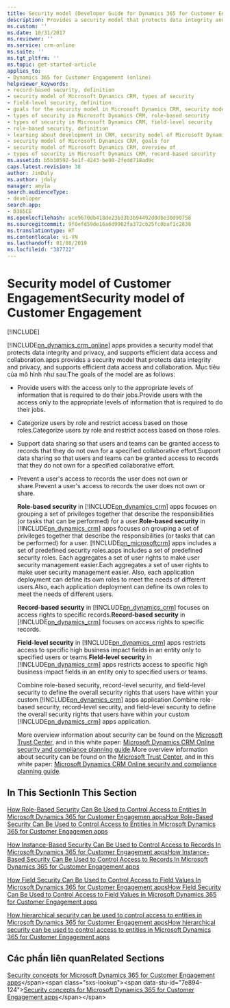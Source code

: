```yaml
---
title: Security model (Developer Guide for Dynamics 365 for Customer Engagement) | MicrosoftDocs
description: Provides a security model that protects data integrity and privacy, and supports efficient data access and collaboration.
ms.custom: ''
ms.date: 10/31/2017
ms.reviewer: ''
ms.service: crm-online
ms.suite: ''
ms.tgt_pltfrm: ''
ms.topic: get-started-article
applies_to:
- Dynamics 365 for Customer Engagement (online)
helpviewer_keywords:
- record-based security, definition
- security model of Microsoft Dynamics CRM, types of security
- field-level security, definition
- goals for the security model in Microsoft Dynamics CRM, security model of Microsoft Dynamics CRM
- types of security in Microsoft Dynamics CRM, role-based security
- types of security in Microsoft Dynamics CRM, field-level security
- role-based security, definition
- learning about development in CRM, security model of Microsoft Dynamics CRM
- security model of Microsoft Dynamics CRM, goals for
- security model of Microsoft Dynamics CRM, overview of
- types of security in Microsoft Dynamics CRM, record-based security
ms.assetid: b5b10592-5e1f-4243-be90-2fedd718ad9c
caps.latest.revision: 38
author: JimDaly
ms.author: jdaly
manager: amyla
search.audienceType:
- developer
search.app:
- D365CE
ms.openlocfilehash: ace9670db418de23b33b3b94492d0dbe30d90758
ms.sourcegitcommit: 9f0efd59de16a6d9902fa372cb25fc0baf1c2838
ms.translationtype: HT
ms.contentlocale: vi-VN
ms.lasthandoff: 01/08/2019
ms.locfileid: "387722"
---
```

# <a name="security-model-of-customer-engagement"></a><span data-ttu-id="7e894-103">Security model of Customer Engagement</span><span class="sxs-lookup"><span data-stu-id="7e894-103">Security model of Customer Engagement</span></span>

[!INCLUDE[](../../includes/cc_applies_to_update_9_0_0.md)]

[!INCLUDE[pn_dynamics_crm_online](../../includes/pn-dynamics-crm-online.md)] <span data-ttu-id="7e894-104">apps provides a security model that protects data integrity and privacy, and supports efficient data access and collaboration.</span><span class="sxs-lookup"><span data-stu-id="7e894-104">apps provides a security model that protects data integrity and privacy, and supports efficient data access and collaboration.</span></span> <span data-ttu-id="7e894-105">Mục tiêu của mô hình như sau:</span><span class="sxs-lookup"><span data-stu-id="7e894-105">The goals of the model are as follows:</span></span>  
  
- <span data-ttu-id="7e894-106">Provide users with the access only to the appropriate levels of information that is required to do their jobs.</span><span class="sxs-lookup"><span data-stu-id="7e894-106">Provide users with the access only to the appropriate levels of information that is required to do their jobs.</span></span>  
  
- <span data-ttu-id="7e894-107">Categorize users by role and restrict access based on those roles.</span><span class="sxs-lookup"><span data-stu-id="7e894-107">Categorize users by role and restrict access based on those roles.</span></span>  
  
- <span data-ttu-id="7e894-108">Support data sharing so that users and teams can be granted access to records that they do not own for a specified collaborative effort.</span><span class="sxs-lookup"><span data-stu-id="7e894-108">Support data sharing so that users and teams can be granted access to records that they do not own for a specified collaborative effort.</span></span>  
  
- <span data-ttu-id="7e894-109">Prevent a user's access to records the user does not own or share.</span><span class="sxs-lookup"><span data-stu-id="7e894-109">Prevent a user's access to records the user does not own or share.</span></span>  
  
  <span data-ttu-id="7e894-110">**Role-based security** in [!INCLUDE[pn_dynamics_crm](../../includes/pn-dynamics-crm.md)] apps focuses on grouping a set of privileges together that describe the responsibilities (or tasks that can be performed) for a user.</span><span class="sxs-lookup"><span data-stu-id="7e894-110">**Role-based security** in [!INCLUDE[pn_dynamics_crm](../../includes/pn-dynamics-crm.md)] apps focuses on grouping a set of privileges together that describe the responsibilities (or tasks that can be performed) for a user.</span></span> [!INCLUDE[pn_microsoftcrm](../../includes/pn-microsoftcrm.md)] <span data-ttu-id="7e894-111">apps includes a set of predefined security roles.</span><span class="sxs-lookup"><span data-stu-id="7e894-111">apps includes a set of predefined security roles.</span></span> <span data-ttu-id="7e894-112">Each aggregates a set of user rights to make user security management easier.</span><span class="sxs-lookup"><span data-stu-id="7e894-112">Each aggregates a set of user rights to make user security management easier.</span></span> <span data-ttu-id="7e894-113">Also, each application deployment can define its own roles to meet the needs of different users.</span><span class="sxs-lookup"><span data-stu-id="7e894-113">Also, each application deployment can define its own roles to meet the needs of different users.</span></span>  
  
  <span data-ttu-id="7e894-114">**Record-based security** in [!INCLUDE[pn_dynamics_crm](../../includes/pn-dynamics-crm.md)] focuses on access rights to specific records.</span><span class="sxs-lookup"><span data-stu-id="7e894-114">**Record-based security** in [!INCLUDE[pn_dynamics_crm](../../includes/pn-dynamics-crm.md)] focuses on access rights to specific records.</span></span>  
  
  <span data-ttu-id="7e894-115">**Field-level security** in [!INCLUDE[pn_dynamics_crm](../../includes/pn-dynamics-crm.md)] apps restricts access to specific high business impact fields in an entity only to specified users or teams.</span><span class="sxs-lookup"><span data-stu-id="7e894-115">**Field-level security** in [!INCLUDE[pn_dynamics_crm](../../includes/pn-dynamics-crm.md)] apps restricts access to specific high business impact fields in an entity only to specified users or teams.</span></span>  
  
  <span data-ttu-id="7e894-116">Combine role-based security, record-level security, and field-level security to define the overall security rights that users have within your custom [!INCLUDE[pn_dynamics_crm](../../includes/pn-dynamics-crm.md)] apps application.</span><span class="sxs-lookup"><span data-stu-id="7e894-116">Combine role-based security, record-level security, and field-level security to define the overall security rights that users have within your custom [!INCLUDE[pn_dynamics_crm](../../includes/pn-dynamics-crm.md)] apps application.</span></span>  
  
  <span data-ttu-id="7e894-117">More overview information about security can be found on the [Microsoft Trust Center](https://www.microsoft.com/en-us/TrustCenter/CloudServices/Dynamics365), and in this white paper: [Microsoft Dynamics CRM Online security and compliance planning guide](http://download.microsoft.com/download/B/4/A/B4A6FDE3-A5ED-43A8-99CB-E218E51AE106/Microsoft%20Dynamics%20CRM%20Online%20security%20and%20compliance%20planning%20guide.pdf).</span><span class="sxs-lookup"><span data-stu-id="7e894-117">More overview information about security can be found on the [Microsoft Trust Center](https://www.microsoft.com/en-us/TrustCenter/CloudServices/Dynamics365), and in this white paper: [Microsoft Dynamics CRM Online security and compliance planning guide](http://download.microsoft.com/download/B/4/A/B4A6FDE3-A5ED-43A8-99CB-E218E51AE106/Microsoft%20Dynamics%20CRM%20Online%20security%20and%20compliance%20planning%20guide.pdf).</span></span>  
  
## <a name="in-this-section"></a><span data-ttu-id="7e894-118">In This Section</span><span class="sxs-lookup"><span data-stu-id="7e894-118">In This Section</span></span>  
 [<span data-ttu-id="7e894-119">How Role-Based Security Can Be Used to Control Access to Entities In Microsoft Dynamics 365 for Customer Engagemen apps</span><span class="sxs-lookup"><span data-stu-id="7e894-119">How Role-Based Security Can Be Used to Control Access to Entities In Microsoft Dynamics 365 for Customer Engagemen apps</span></span>](how-role-based-security-control-access-entities.md)  
  
 [<span data-ttu-id="7e894-120">How Instance-Based Security Can Be Used to Control Access to Records In Microsoft Dynamics 365 for Customer Engagement apps</span><span class="sxs-lookup"><span data-stu-id="7e894-120">How Instance-Based Security Can Be Used to Control Access to Records In Microsoft Dynamics 365 for Customer Engagement apps</span></span>](use-record-based-security-control-access-records.md)  
  
 [<span data-ttu-id="7e894-121">How Field Security Can Be Used to Control Access to Field Values In Microsoft Dynamics 365 for Customer Engagement apps</span><span class="sxs-lookup"><span data-stu-id="7e894-121">How Field Security Can Be Used to Control Access to Field Values In Microsoft Dynamics 365 for Customer Engagement apps</span></span>](use-field-security-control-access-field-values.md)  
  
 [<span data-ttu-id="7e894-122">How hierarchical security can be used to control access to entities in Microsoft Dynamics 365 for Customer Engagement apps</span><span class="sxs-lookup"><span data-stu-id="7e894-122">How hierarchical security can be used to control access to entities in Microsoft Dynamics 365 for Customer Engagement apps</span></span>](hierarchical-security-control-access-entities.md)  
  
## <a name="related-sections"></a><span data-ttu-id="7e894-123">Các phần liên quan</span><span class="sxs-lookup"><span data-stu-id="7e894-123">Related Sections</span></span>  
 <span data-ttu-id="7e894-124">[Security concepts for Microsoft Dynamics 365 for Customer Engagement apps](https://technet.microsoft.com/library/hh699698\(v=crm.8\).aspx)</span><span class="sxs-lookup"><span data-stu-id="7e894-124">[Security concepts for Microsoft Dynamics 365 for Customer Engagement apps](https://technet.microsoft.com/library/hh699698\(v=crm.8\).aspx)</span></span>  
  
   
